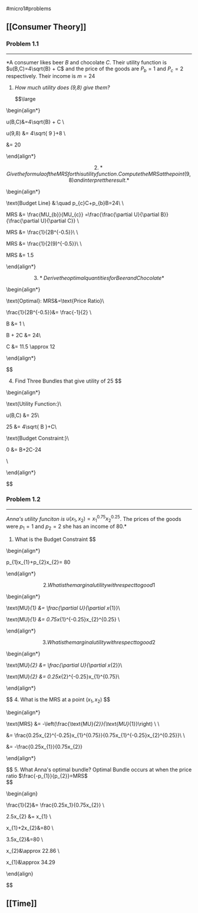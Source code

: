#micro1#problems

## [[Consumer Theory]]

### Problem 1.1
---

*A consumer likes beer $B$ and chocolate $C$. Their utility function is $u(B,C)=4\sqrt{B} + C$ and the price of the goods are $P_{b}=1$ and $P_c=2$ respectively. Their income is $m=24$

1. *How much utility does (9,8) give them?*

   $$\large

\begin{align*}

u(B,C)&=4\sqrt{B} + C \\

u(9,8) &= 4\sqrt{ 9 }+8 \\

&= 20

\end{align*}

   $$
2. *Give the formula of the MRS for this utility function. Compute the MRS at the point (9, 8) and interpret the result.*
   $$

\begin{align*}

\text{Budget Line} &:\quad p_{c}C+p_{b}B=24\\ \\

MRS &= \frac{MU_{b}}{MU_{c}} =\frac{\frac{\partial U}{\partial B}}{\frac{\partial U}{\partial C}} \\

MRS &= \frac{1}{2B^{-0.5}}\\ \\

MRS &= \frac{1}{2(9)^{-0.5}}\\ \\

MRS &= 1.5

\end{align*}

   $$
3. *Derive the optimal quantities for Beer and Chocolate*
   $$

\begin{align*}

\text{Optimal}: MRS&=\text{Price Ratio}\\

\frac{1}{2B^{-0.5}}&= \frac{-1}{2} \\

B &= 1 \\

B + 2C &= 24\\

C &= 11.5 \approx 12

\end{align*}

$$
   
4. Find Three Bundles that give utility of 25
   $$

\begin{align*}

\text{Utility Function:}\\

u(B,C) &= 25\\

25 &= 4\sqrt{ B }+C\\

\text{Budget Constraint:}\\

0 &= B+2C-24

\\

\end{align*}

$$


### Problem 1.2
---
*Anna's utility funciton is* $u(x_{1}, x_{2})=x_{1}^{0.75}x_{2}^{0.25}$. The prices of the goods were $p_{1}=1$ and $p_{2}=2$ she has an income of $80$.*

1. What is the Budget Constraint
$$ 

\begin{align*}

p_{1}x_{1}+p_{2}x_{2}= 80

\end{align*}

$$
2. What is the marginal utility with respect to good 1 
$$

\begin{align*}

\text{MU}*{1} &= \frac{\partial U}{\partial x*{1}}\\

\text{MU}*{1} &= 0.75x*{1}^{-0.25}x_{2}^{0.25} \\

\end{align*}

$$
3. What is the marginal utility with respect to good 2
$$

\begin{align*}

\text{MU}*{2} &= \frac{\partial U}{\partial x*{2}}\\

\text{MU}*{2} &= 0.25x*{2}^{-0.25}x_{1}^{0.75}\\

\end{align*}

$$
4. What is the MRS at a point $(x_{1}, x_{2})$
$$

\begin{align*}

\text{MRS} &= -\left(\frac{\text{MU}*{2}}{\text{MU}*{1}}\right) \\ \\

&= \frac{0.25x_{2}^{-0.25}x_{1}^{0.75}}{0.75x_{1}^{-0.25}x_{2}^{0.25}}\\ \\

&= -\frac{0.25x_{1}}{0.75x_{2}}

\end{align*}

$$
5.  What Anna's optimal bundle? 
		Optimal Bundle occurs at when the price ratio $\frac{-p_{1}}{p_{2}}=MRS$  
$$

\begin{align}

\frac{1}{2}&= \frac{0.25x_1}{0.75x_{2}} \\

2.5x_{2} &= x_{1} \\

x_{1}+2x_{2}&=80 \\

3.5x_{2}&=80 \\

x_{2}&\approx 22.86 \\

x_{1}&\approx 34.29

\end{align}

$$
## [[Time]]